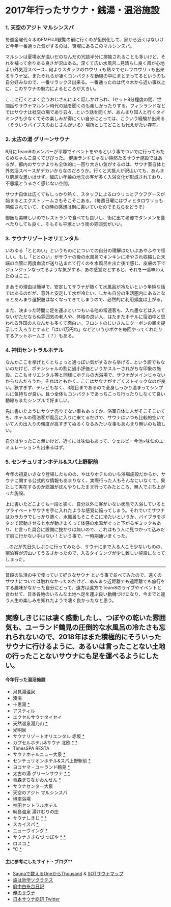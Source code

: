 # 2017年行ったサウナ・銭湯・温浴施設

### 1. 天空のアジト マルシンスパ

毎週金曜代々木のFMFUJI観覧の前に行くのが恒例化して、家から近くはないけど今年一番通った気がするのは、笹塚にあるこのマルシンスパ。

マルシンは夏場水が温いだのなんだの冗談半分に揶揄されることも多いけど、それを補って余りある良さが沢山ある。深くて広い水風呂…見晴らし良く風が心地よい外気浴スペース…何よりスタッフのロウリュも熱々でセルフロウリュも出来るサウナ室。またそれらが凄くコンパクトな動線の中にまとまってるというのも自分好みなので、一番リラックス出来る。一番通ったのは代々木から近い事以上に、このサウナの魅力によるところが大きい。

ここに行くとよく会うおじさんによく話しかけられ、1セット8分程度の間、世間話やサウナマルシン時代の話を聞くのも楽しかったりする。フィンランドなどではサウナは社交の場であり云々…という話を聞くが、あんまり知人と行くタイミングも少なくてその楽しみが得にくい自分にとっては、こういう経験が出来る（そういうバイブスのおじさんがいる）場所としてどことも代えがたい存在。

### 2. 太古の湯 グリーンサウナ

8月にTeam8のメンバーが平塚でイベントをやるという事でついでに行ってみたらめちゃんこ良くてびびった。
健康ランドじゃない純然たるサウナ施設ではあるが、都内のサウナよりも全体的に一回り大きい気がするのは、サウナ室自体と外気浴スペースがデカいからなのだろうか。行くと大抵人が沢山いても、あんまり窮屈な思いはせず、幅広い年齢の地元の客が多く入浴文化が形成されており、不思議とうるさく感じない空間。

サウナ自体は広くてもしっかり熱く、スタッフによるロウリュとアウフグースが始まるとエクストリームさもそこそこある。（毎週日曜にはヴィヒタロウリュも開催されていて、その時の感想は別に書いていたので[そちら](http://dump.isbsh.asia/post/167480569063)をどうぞ）

御飯も美味しいのでレストランで食べても良いし、街に出て老郷でタンメンを食べたりしても良く、そもそも平塚という街の雰囲気がいい。

### 3. サウナリゾートオリエンタル

いわゆる「ととのい」というものにについての自分の理解はだいぶあやふやで怪しい。もし「ととのい」がサウナの後の水風呂でキンキンに冷やされ収縮した末端の血管に再度血流が送り込まれて行くのを水風呂を出た後で感じ、皮膚の下でジュンジュンなってるような気がする、あの感覚だとすると、それを一番味わえたのはここ。

まあその理由は簡単で、安定してサウナが熱くて水風呂が冷たいという単純な話ではあるのだが、意外と安定して水が冷たい、しかも自分の生活圏内にあるとなるとあんまり選択肢はなくなってきてしまうので、必然的に利用頻度は上がる。

また、決まった時間に足を運ぶといつもいる他の常連客も、入れ墨などは入ってないがただならぬ雰囲気の老人や、体格の良い人、はたまたホテルに宿泊中と思われる外国の人なんかも多くて面白い。フロントのじいさんにクーポンの類を提示して入ろうとすると「はい1万円ね」などという小ボケを毎回やってくれたりするアットホームさ（？）もある。

### 4. 神田セントラルホテル

なんかここを挙げとくとちょっと通っぽい気がするから挙げる…という訳でもないのだけど、ポテンシャルの割に過小評価というかスルーされがちな印象の施設。ここもオリエンタル等と同様にホテルの大浴場で、サウナがメインじゃないからなんだろうか。それはともかく、ここはサウナがすごくストイックなのが良い。狭すぎず、テレビもなく、3段目まであるので全身しっかり温まってシンプルに気持ちが良い。且つ全体もコンパクトであっちこっち行ったりしなくて良い動線もまたシンプルで好ましい。

先に書いたようにサウナ売りでない事もあってか、浴室自体に人がそこそこいても、ホテルの宿泊客が風呂に入りに来てるだけで、サウナはいつも比較的空いていて人の出入りの頻度が高すぎてぬるくなるみたいな事もあんまり無いのも嬉しい。

自分はやったこと無いけど、近くには味仙もあって、ウェルビー今池×味仙のエミュレーションも出来るはず。

### 5. センチュリオンホテル&amp;スパ上野駅前

今年の初夏いきなり登場したものの、やはりホテルのいち浴場施設だからか、サウナに関する公式的な情報もあまりなく、実際行った人もそんなにいなくて、果たして実在するのか認識がぼんやりしたまま行ってみたところ、無人でぶち上がった施設。

上に書いたどこよりも一段と狭く、自分以外に客がいない状態で入浴しているとプライベートサウナを手に入れたような感覚に陥ってしまう。それでいてサウナはカラカラでしっかり熱く、水風呂もそこそこに冷たいというか、バイブラをボタンで起動させると水が動きまくって体感の水温がぐっと下がるギミックもあり、と言った具合に設備に抜かりは無いので、これはもう人に見つかって込みだす前に行かない手はない！という事で、一時期通いまくった。

…のだが先日久しぶりに行ってみたら、サウナにまで入る人こそ少ないものの、宿泊客が沢山いてうるさかったので、入るタイミングが少し難しい施設になってしまった。

--- 

普段の生活の中で使っていて好きなサウナ という事で並べてみたので、遠くのサウナについては触れなかったのだけど、あんまり近距離でも遠距離でも旅行をする趣味がなかった自分にとって、遠方は遠方でTeam8のライブやイベントと合わせて、日本各地のいろんな土地へ足を運ぶ良い動機づけになり、今までと違う人生の楽しみを知れたようで凄く良かったなと思う。

実際しきじには凄く感動したし、つぼやの乾いた雰囲気も、ユーランド鶴見の圧倒的な水風呂の冷たさも忘れられないので、2018年はまた積極的にそういったサウナに行けるように、あるいは言ったことない土地の行ったことないサウナにも足を運べるようにしたい。
---

#### 今年行った温浴施設

- 月見湯温泉
- 湊湯
- 十思湯 [*](http://dump.isbsh.asia/post/163442636308)
- アスティル
- エクセルサウナタイセイ
- 天然温泉湯乃山 [*](http://dump.isbsh.asia/post/160222413613)
- 光明泉
- サウナリゾートオリエンタル 赤坂 [*](http://dump.isbsh.asia/post/162282448818)
- カプセルホテル&amp;サウナ 北欧 [*](http://dump.isbsh.asia/post/162202961603) [*](http://dump.isbsh.asia/post/163758348363)
- TimesSPA RESTA
- サウナホテルニュー大泉 [*](http://dump.isbsh.asia/post/162361554068)
- センチュリオンホテル&amp;スパ上野駅前 [*](http://dump.isbsh.asia/post/163280401663)
- ヨコヤマ・ユーランド鶴見 [*](http://dump.isbsh.asia/post/163516592563)
- 太古の湯 グリーンサウナ [*](http://dump.isbsh.asia/post/163905865988) [*](http://dump.isbsh.asia/post/167480569063)
- 青森まちなかおんせん [*](http://dump.isbsh.asia/post/163708083298)
- サウナセンター大泉
- 天空のアジト マルシンスパ
- 境南浴場
- 神田セントラルホテル
- 綱島温泉 湯けむりの庄
- サウナしきじ [*](http://dump.isbsh.asia/post/166645911603) [*](http://dump.isbsh.asia/post/166880215713)
- スカイスパ [*](http://dump.isbsh.asia/post/167773244313)
- ニューウイング [*](http://dump.isbsh.asia/post/167773315348)
- サウナきさらづ つぼや [*](http://dump.isbsh.asia/post/167773342673) [*](http://dump.isbsh.asia/post/167773396288)
- ロスコ [*](http://dump.isbsh.asia/post/167773471143)
- ℃ [*](http://dump.isbsh.asia/post/168816504918)

#### 主に参考にしたサイト・ブログ**

- [Saunaで数えるOneからThousand](https://ameblo.jp/saunisuto/) &amp; [SOTサウナマップ](https://www.google.com/maps/d/viewer?mid=1jTyc9Yp3p9BqWtkwHrMHY9wKEaM)
- [旅は哲学ソクラテス](http://furonavi.blog.jp/)
- [府中白糸台日記](http://tsumetaimizuburo.hatenablog.com/)
- [俺のサウナ](http://oreno-sauna.com/)
- [日本サウナ総研 Twitter](https://twitter.com/sauna_soken)
